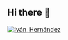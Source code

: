 ## Hi there 👋

<!--
**iherrec/iherrec** is a ✨ _special_ ✨ repository because its `README.md` (this file) appears on your GitHub profile.

Here are some ideas to get you started:

- 🔭 I’m currently working on ...
- 🌱 I’m currently learning ...
- 👯 I’m looking to collaborate on ...
- 🤔 I’m looking for help with ...
- 💬 Ask me about ...
- 📫 How to reach me: ...
- 😄 Pronouns: ...
- ⚡ Fun fact: ...
-->
[![Iván_Hernández](https://github-readme-stats.vercel.app/api?username=iherrec)](https://github.com/iherrec/github-readme-stats)
